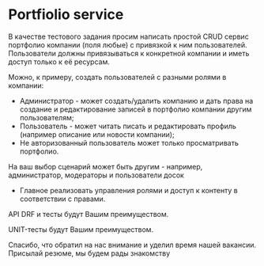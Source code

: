 # Portfiolio service
В качестве тестового задания просим написать простой CRUD сервис портфолио компании (поля любые) с привязкой к ним пользователей. Пользователи должны привязываться к конкретной компании и иметь доступ только к её ресурсам.

Можно, к примеру, создать пользователей с разными ролями в компании:

- Администратор - может создать/удалить компанию и дать права на создание и редактирование записей в портфолио компании другим пользователям;
- Пользователь - может читать писать и редактировать профиль (например описание или новости компании);
- Не авторизованный пользователь может только просматривать портфолио.


На ваш выбор сценарий может быть другим - например, администратор, модераторы и пользователи досок

- Главное реализовать управления ролями и доступ к контенту в соответствии с правами.

API DRF и тесты будут Вашим преимуществом.

UNIT-тесты будут Вашим преимуществом.

Спасибо, что обратил на нас внимание и уделил время нашей вакансии. Присылай резюме, мы будем рады знакомству
